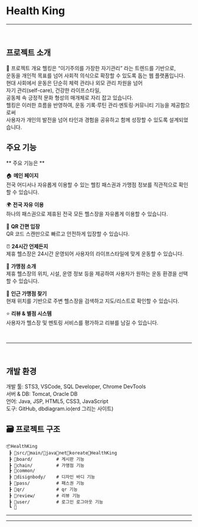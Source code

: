  # Health King





-----------------------------------------------------------------------------------------------------------------

<br>

## 프로젝트 소개

📌 프로젝트 개요
헬킹은 “이기주의를 가장한 자기관리” 라는 트렌드를 기반으로,<br> 운동을 개인적 목표를 넘어 사회적 의식으로 확장할 수 있도록 돕는 웹 플랫폼입니다.<br>
현대 사회에서 운동은 단순히 체력 관리나 외모 관리 차원을 넘어<br>
자기 관리(self-care), 건강한 라이프스타일,<br>
공동체 속 긍정적 문화 형성의 매개체로 자리 잡고 있습니다.<br>
헬킹은 이러한 흐름을 반영하여, 운동 기록·루틴 관리·멘토링·커뮤니티 기능을 제공함으로써<br>
사용자가 개인의 발전을 넘어 타인과 경험을 공유하고 함께 성장할 수 있도록 설계되었습니다.



## 주요 기능

** 주요 기능은 **  

🏠 **메인 페이지**  
전국 어디서나 자유롭게 이용할 수 있는 헬킹 패스권과 가맹점 정보를 직관적으로 확인할 수 있습니다. <br>  

🌍 **전국 자유 이용**  
하나의 패스권으로 제휴된 전국 모든 헬스장을 자유롭게 이용할 수 있습니다. <br>  

📱 **QR 간편 입장**  
QR 코드 스캔만으로 빠르고 안전하게 입장할 수 있습니다. <br>  

⏰ **24시간 언제든지**  
제휴 헬스장은 24시간 운영되어 사용자의 라이프스타일에 맞게 운동할 수 있습니다. <br>  

🏢 **가맹점 소개**  
제휴 헬스장의 위치, 시설, 운영 정보 등을 제공하여 사용자가 원하는 운동 환경을 선택할 수 있습니다. <br>  

📍 **인근 가맹점 찾기**  
현재 위치를 기반으로 주변 헬스장을 검색하고 지도/리스트로 확인할 수 있습니다. <br>  

⭐ **리뷰 & 별점 시스템**  
사용자가 헬스장 및 멘토링 서비스를 평가하고 리뷰를 남길 수 있습니다. <br>  

<br>

-----------------------------------------------------------------------------------------------------------------

<br>

##  개발 환경   

 
개발 툴: STS3, VSCode, SQL Developer, Chrome DevTools <br>
서버 & DB: Tomcat, Oracle DB<br>
언어: Java, JSP, HTML5, CSS3, JavaScript<br>
도구: GitHub, dbdiagram.io(erd 그리는 사이트)<br>


## 🗃 프로젝트 구조
```
📦HealthKing
 ┣ 📂src/📂main/📂java📂net📂koreate📂HealthKing
 ┣ 📂board/         # 게시판 기능           
 ┣ 📂chain/         # 가맹점 기능
 ┣ 📂common/     
 ┣ 📂disignbody/    # 디자인 바디 기능
 ┣ 📂pass/          # 패스권 기능
 ┣ 📂qr/            # qr 기능                  
 ┣ 📂review/        # 리뷰 기능
 ┣ 📂user/          # 로그인 로그아웃 기능 
 ┗ 📂
```

---------------------------------------------------------------------------------------------------



-----------------------------------------------------------------------------------------------------------------
